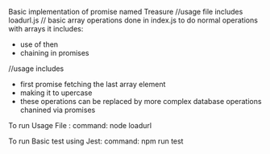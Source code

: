 Basic implementation of promise named Treasure
//usage file includes loadurl.js
// basic array operations done in index.js
to do normal operations with arrays
it includes:
- use of then 
- chaining in promises


//usage includes
- first promise fetching the last array element
- making it to upercase
- these operations can be replaced by more complex database operations chanined via promises


To run Usage File :
command: node loadurl


To run Basic test using Jest:
command: npm run test




